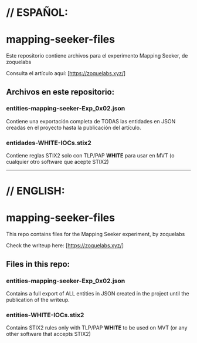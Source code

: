 # // ESPAÑOL:
# mapping-seeker-files
Este repositorio contiene archivos para el experimento Mapping Seeker, de zoquelabs

Consulta el artículo aquí:
[https://zoquelabs.xyz/]

## Archivos en este repositorio:

### entities-mapping-seeker-Exp\_0x02.json
Contiene una exportación completa de TODAS las entidades en JSON creadas en el proyecto hasta la publicación del artículo.  

### entidades-WHITE-IOCs.stix2
Contiene reglas STIX2 solo con TLP/PAP **WHITE** para usar en MVT (o cualquier otro software que acepte STIX2)

---

# // ENGLISH:
# mapping-seeker-files
This repo contains files for the Mapping Seeker experiment, by zoquelabs

Check the writeup here:
[https://zoquelabs.xyz/]

## Files in this repo:

### entities-mapping-seeker-Exp\_0x02.json
Contains a full export of ALL entities in JSON created in the project until the publication of the writeup.  

### entities-WHITE-IOCs.stix2
Contains STIX2 rules only with TLP/PAP **WHITE** to be used on MVT (or any other software that accepts STIX2)

